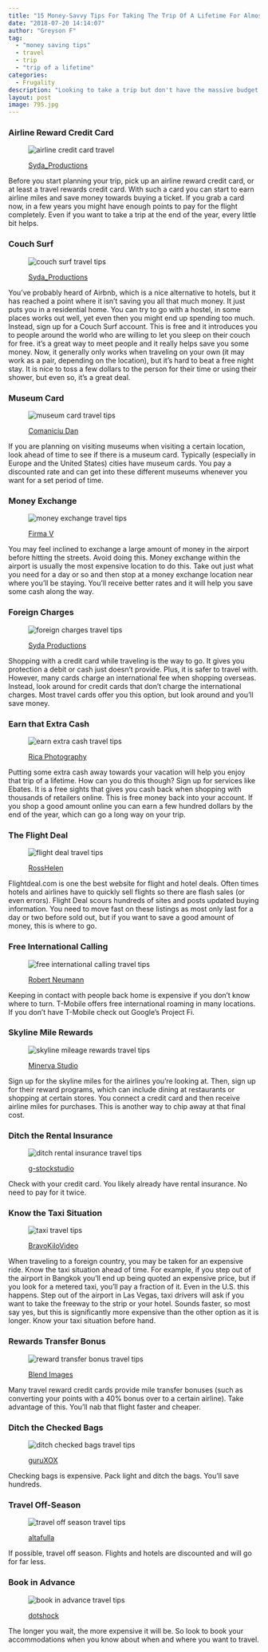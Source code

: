 ```yaml
---
title: "15 Money-Savvy Tips For Taking The Trip Of A Lifetime For Almost Nothing"
date: "2018-07-20 14:14:07"
author: "Greyson F"
tag:
  - "money saving tips"
  - travel
  - trip
  - "trip of a lifetime"
categories:
  - Frugality
description: "Looking to take a trip but don't have the massive budget to do it? Well, there are plenty of options available to cut the cost. Here are 15 tips to do so."
layout: post
image: 795.jpg
---
```


### Airline Reward Credit Card

<figure aria-describedby="caption-attachment-4547" class="wp-caption alignnone" id="attachment_4547" style="width: 700px">

![airline credit card travel](/posts/469.jpg)<figcaption class="wp-caption-text" id="caption-attachment-4547">[Syda_Productions](https://www.shutterstock.com/pic-209220469/stock-photo-christmas-x-mas-sale-banking-and-travel-concept-smiling-woman-in-red-dress-with-us-dollar.html)</figcaption></figure>

Before you start planning your trip, pick up an airline reward credit card, or at least a travel rewards credit card. With such a card you can start to earn airline miles and save money towards buying a ticket. If you grab a card now, in a few years you might have enough points to pay for the flight completely. Even if you want to take a trip at the end of the year, every little bit helps.

### Couch Surf

<figure aria-describedby="caption-attachment-4548" class="wp-caption alignnone" id="attachment_4548" style="width: 700px">

![couch surf travel tips](/posts/372.jpg)<figcaption class="wp-caption-text" id="caption-attachment-4548">[Syda_Productions](https://www.shutterstock.com/pic-307340372/stock-photo-people-rest-comfort-and-leisure-concept-african-american-young-woman-sleeping-on-sofa-at-home.html)</figcaption></figure>

You’ve probably heard of Airbnb, which is a nice alternative to hotels, but it has reached a point where it isn’t saving you all that much money. It just puts you in a residential home. You can try to go with a hostel, in some places works out well, yet even then you might end up spending too much. Instead, sign up for a Couch Surf account. This is free and it introduces you to people around the world who are willing to let you sleep on their couch for free. it’s a great way to meet people and it really helps save you some money. Now, it generally only works when traveling on your own (it may work as a pair, depending on the location), but it’s hard to beat a free night stay. It is nice to toss a few dollars to the person for their time or using their shower, but even so, it’s a great deal.

### Museum Card

<figure aria-describedby="caption-attachment-4549" class="wp-caption alignnone" id="attachment_4549" style="width: 700px">

![museum card travel tips](/posts/276.jpg)<figcaption class="wp-caption-text" id="caption-attachment-4549">[Comaniciu Dan](https://www.shutterstock.com/image-photo/women-sitting-on-bench-art-gallery-154949276)</figcaption></figure>

If you are planning on visiting museums when visiting a certain location, look ahead of time to see if there is a museum card. Typically (especially in Europe and the United States) cities have museum cards. You pay a discounted rate and can get into these different museums whenever you want for a set period of time.

### Money Exchange

<figure aria-describedby="caption-attachment-4550" class="wp-caption alignnone" id="attachment_4550" style="width: 700px">

![money exchange travel tips](/posts/971.jpg)<figcaption class="wp-caption-text" id="caption-attachment-4550">[Firma V](https://www.shutterstock.com/image-photo/young-woman-man-clothes-shop-over-250571971?src=GEe5vN2fl0TckZqMJ1Ob8g-1-95)

</figcaption></figure>

You may feel inclined to exchange a large amount of money in the airport before hitting the streets. Avoid doing this. Money exchange within the airport is usually the most expensive location to do this. Take out just what you need for a day or so and then stop at a money exchange location near where you’ll be staying. You’ll receive better rates and it will help you save some cash along the way.

### Foreign Charges

<figure aria-describedby="caption-attachment-4551" class="wp-caption alignnone" id="attachment_4551" style="width: 700px">

![foreign charges travel tips](/posts/946.jpg)<figcaption class="wp-caption-text" id="caption-attachment-4551">[Syda Productions](https://www.shutterstock.com/image-photo/people-holidays-tourism-travel-sale-concept-448374946?src=ZZqWrMtdiCQEjFk0_0YMVA-1-1)</figcaption></figure>

Shopping with a credit card while traveling is the way to go. It gives you protection a debit or cash just doesn’t provide. Plus, it is safer to travel with. However, many cards charge an international fee when shopping overseas. Instead, look around for credit cards that don’t charge the international charges. Most travel cards offer you this option, but look around and you’ll save money.

### Earn that Extra Cash

<figure aria-describedby="caption-attachment-4552" class="wp-caption alignnone" id="attachment_4552" style="width: 700px">

![earn extra cash travel tips](/posts/914.jpg)<figcaption class="wp-caption-text" id="caption-attachment-4552">[Rica Photography](https://www.shutterstock.com/image-photo/businessman-communicating-via-internet-isolated-on-146559914?src=Gj5F82QRrA0YrB0kWa9LSQ-1-63)

</figcaption></figure>

Putting some extra cash away towards your vacation will help you enjoy that trip of a lifetime. How can you do this though? Sign up for services like Ebates. It is a free sights that gives you cash back when shopping with thousands of retailers online. This is free money back into your account. If you shop a good amount online you can earn a few hundred dollars by the end of the year, which can go a long way on your trip.

### The Flight Deal

<figure aria-describedby="caption-attachment-4553" class="wp-caption alignnone" id="attachment_4553" style="width: 700px">

![flight deal travel tips](/posts/064.jpg)<figcaption class="wp-caption-text" id="caption-attachment-4553">[RossHelen](https://www.shutterstock.com/image-photo/elegant-business-couple-baggage-getting-on-595303064)

</figcaption></figure>

Flightdeal.com is one the best website for flight and hotel deals. Often times hotels and airlines have to quickly sell flights so there are flash sales (or even errors). Flight Deal scours hundreds of sites and posts updated buying information. You need to move fast on these listings as most only last for a day or two before sold out, but if you want to save a good amount of money, this is where to go.

### Free International Calling

<figure aria-describedby="caption-attachment-4554" class="wp-caption alignnone" id="attachment_4554" style="width: 700px">

![free international calling travel tips](/posts/034.jpg)<figcaption class="wp-caption-text" id="caption-attachment-4554">[Robert Neumann](https://www.shutterstock.com/image-photo/young-blond-woman-called-her-smartphone-114582034)</figcaption></figure>

Keeping in contact with people back home is expensive if you don’t know where to turn. T-Mobile offers free international roaming in many locations. If you don’t have T-Mobile check out Google’s Project Fi.

### Skyline Mile Rewards

<figure aria-describedby="caption-attachment-4555" class="wp-caption alignnone" id="attachment_4555" style="width: 700px">

![skyline mileage rewards travel tips](/posts/396.jpg)<figcaption class="wp-caption-text" id="caption-attachment-4555">[Minerva Studio](https://www.shutterstock.com/image-photo/couple-toasting-wineglasses-luxury-restaurant-focus-420835396?src=hIPPbiPJeYeLaA0Er8i91w-1-17)</figcaption></figure>

Sign up for the skyline miles for the airlines you’re looking at. Then, sign up for their reward programs, which can include dining at restaurants or shopping at certain stores. You connect a credit card and then receive airline miles for purchases. This is another way to chip away at that final cost.

### Ditch the Rental Insurance

<figure aria-describedby="caption-attachment-4556" class="wp-caption alignnone" id="attachment_4556" style="width: 700px">

![ditch rental insurance travel tips](/posts/1022.jpg)<figcaption class="wp-caption-text" id="caption-attachment-4556">[g-stockstudio](https://www.shutterstock.com/pic-218931022/stock-photo-enjoying-road-trip-together-beautiful-young-couple-enjoying-road-trip-in-their-convertible-and.html)</figcaption></figure>

Check with your credit card. You likely already have rental insurance. No need to pay for it twice.

### Know the Taxi Situation

<figure aria-describedby="caption-attachment-4557" class="wp-caption alignnone" id="attachment_4557" style="width: 700px">

![taxi travel tips](/posts/154.jpg)<figcaption class="wp-caption-text" id="caption-attachment-4557">[BravoKiloVideo](https://www.shutterstock.com/image-photo/young-female-business-woman-hail-cab-509994154?src=oU9Lfdd-j14_ikanmoRBOg-1-94)</figcaption></figure>

When traveling to a foreign country, you may be taken for an expensive ride. Know the taxi situation ahead of time. For example, if you step out of the airport in Bangkok you’ll end up being quoted an expensive price, but if you look for a metered taxi, you’ll pay a fraction of it. Even in the U.S. this happens. Step out of the airport in Las Vegas, taxi drivers will ask if you want to take the freeway to the strip or your hotel. Sounds faster, so most say yes, but this is significantly more expensive than the other option as it is longer. Know your taxi situation before hand.

### Rewards Transfer Bonus

<figure aria-describedby="caption-attachment-4558" class="wp-caption alignnone" id="attachment_4558" style="width: 700px">

![reward transfer bonus travel tips](/posts/724.jpg)<figcaption class="wp-caption-text" id="caption-attachment-4558">[Blend Images](https://www.shutterstock.com/image-photo/couple-on-vacation-leaving-airplane-632989724?src=GMIMf8yscfsFY87EAkrxcQ-1-16)

</figcaption></figure>

Many travel reward credit cards provide mile transfer bonuses (such as converting your points with a 40% bonus over to a certain airline). Take advantage of this. You’ll nab that flight faster and cheaper.

### Ditch the Checked Bags

<figure aria-describedby="caption-attachment-4559" class="wp-caption alignnone" id="attachment_4559" style="width: 700px">

![ditch checked bags travel tips](/posts/049.jpg)<figcaption class="wp-caption-text" id="caption-attachment-4559">[guruXOX](https://www.shutterstock.com/image-photo/happy-tourists-holding-tickets-holiday-445725049?src=3ON7Nsneis2J5B2Sdi3QJA-1-40)</figcaption></figure>

Checking bags is expensive. Pack light and ditch the bags. You’ll save hundreds.

### Travel Off-Season

<figure aria-describedby="caption-attachment-4560" class="wp-caption alignnone" id="attachment_4560" style="width: 700px">

![travel off season travel tips](/posts/795.jpg)<figcaption class="wp-caption-text" id="caption-attachment-4560">[altafulla](https://www.shutterstock.com/pic-114133795/stock-photo-happy-autumn-fall-couple-showing-with-outstretched-arms.html)

</figcaption></figure>

If possible, travel off season. Flights and hotels are discounted and will go for far less.

### Book in Advance

<figure aria-describedby="caption-attachment-4561" class="wp-caption alignnone" id="attachment_4561" style="width: 700px">

![book in advance travel tips](/posts/282.jpg)<figcaption class="wp-caption-text" id="caption-attachment-4561">[dotshock](https://www.shutterstock.com/image-photo/young-beautiful-couple-bathrobes-enjoying-morning-628805282?src=BNItBl6TtCJ1fgQSSwOiNw-1-66)</figcaption></figure>

The longer you wait, the more expensive it will be. So look to book your accommodations when you know about when and where you want to travel.
